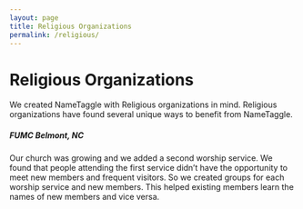 ```yaml
---
layout: page
title: Religious Organizations
permalink: /religious/
---
```


<h1 class="perm-marker"> Religious Organizations</h1>
We created NameTaggle with Religious organizations in mind. Religious organizations have found several unique ways to benefit from NameTaggle.

##### FUMC Belmont, NC
Our church was growing and we added a second worship service. We found that people attending the first service didn’t have the opportunity to meet new members and frequent visitors. So we created groups for each worship service and new members. This helped existing members learn the names of new members and vice versa.
